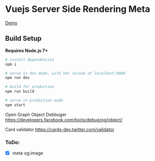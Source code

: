 
# Vuejs Server Side Rendering Meta

[Demo](https://vue-meta-rupkpgkzhz.now.sh)

## Build Setup

**Requires Node.js 7+**

``` bash
# install dependencies
npm i

# serve in dev mode, with hot reload at localhost:8080
npm run dev

# build for production
npm run build

# serve in production mode
npm start
```

Open Graph Object Debbuger
https://developers.facebook.com/tools/debug/og/object/

Card validator
https://cards-dev.twitter.com/validator

### ToDo:

- [x] meta og:image
